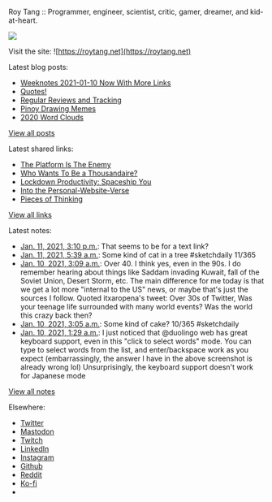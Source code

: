Roy Tang :: Programmer, engineer, scientist, critic, gamer, dreamer, and kid-at-heart.

![](https://roytang.net/static/img/profile.jpg)

Visit the site: ![https://roytang.net](https://roytang.net)

Latest blog posts:

- [Weeknotes 2021-01-10 Now With More Links](https://roytang.net/2021/01/weeknotes-2021-01-10/)
- [Quotes!](https://roytang.net/2021/01/quotes/)
- [Regular Reviews and Tracking](https://roytang.net/2021/01/regular-reviews/)
- [Pinoy Drawing Memes](https://roytang.net/2021/01/pinoy-drawing-memes/)
- [2020 Word Clouds](https://roytang.net/2021/01/word-clouds/)

[View all posts](https://roytang.net/blog)

Latest shared links:

- [The Platform Is The Enemy](https://roytang.net/2021/01/the-platform-is-the-enemy/)
- [Who Wants To Be a Thousandaire?](https://roytang.net/2021/01/who-wants-to-be-a-thousandaire/)
- [Lockdown Productivity: Spaceship You](https://roytang.net/2021/01/lockdown-productivity-spaceship-you/)
- [Into the Personal-Website-Verse](https://roytang.net/2021/01/into-the-personal-website-verse/)
- [Pieces of Thinking](https://roytang.net/2021/01/pieces-of-thinking/)

[View all links](https://roytang.net/links)

Latest notes:

- [Jan. 11, 2021, 3:10 p.m.](https://roytang.net/2021/01/giuoap8/): That seems to be for a text link?
- [Jan. 11, 2021, 5:39 a.m.](https://roytang.net/2021/01/1348625596683673604/): Some kind of cat in a tree #sketchdaily 11/365
- [Jan. 10, 2021, 3:09 a.m.](https://roytang.net/2021/01/1348225436602437636/): Over 40. I think yes, even in the 90s. I do remember hearing about things like Saddam invading Kuwait, fall of the Soviet Union, Desert Storm, etc. The main difference for me today is that we get a lot more &quot;internal to the US&quot; news, or maybe that&#x27;s just the sources I follow. Quoted itxaropena&#x27;s tweet: Over 30s of Twitter, Was your teenage life surrounded with many world events? Was the world this crazy back then?
- [Jan. 10, 2021, 3:05 a.m.](https://roytang.net/2021/01/1348224373384241152/): Some kind of cake? 10/365 #sketchdaily
- [Jan. 10, 2021, 1:29 a.m.](https://roytang.net/2021/01/1348200238675226626/): I just noticed that @duolingo web has great keyboard support, even in this &quot;click to select words&quot; mode. You can type to select words from the list, and enter/backspace work as you expect (embarrassingly, the answer I have in the above screenshot is already wrong lol) Unsurprisingly, the keyboard support doesn&#x27;t work for Japanese mode

[View all notes](https://roytang.net/notes)

Elsewhere:

- [Twitter](https://twitter.com/roytang)
- [Mastodon](https://mastodon.technology/@roytang)
- [Twitch](https://twitch.tv/twitchyroy)
- [LinkedIn](https://www.linkedin.com/in/roytang)
- [Instagram](https://instagram.com/roytang0400)
- [Github](https://github.com/roytang)
- [Reddit](https://reddit.com/u/hungryroy)
- [Ko-fi](https://ko-fi.com/roytang)
- [](mailto:hello@roytang.net)